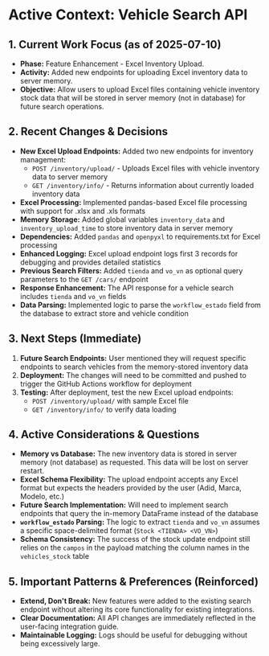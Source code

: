 # Active Context: Vehicle Search API

## 1. Current Work Focus (as of 2025-07-10)

-   **Phase:** Feature Enhancement - Excel Inventory Upload.
-   **Activity:** Added new endpoints for uploading Excel inventory data to server memory.
-   **Objective:** Allow users to upload Excel files containing vehicle inventory stock data that will be stored in server memory (not in database) for future search operations.

## 2. Recent Changes & Decisions

-   **New Excel Upload Endpoints:** Added two new endpoints for inventory management:
    -   `POST /inventory/upload/` - Uploads Excel files with vehicle inventory data to server memory
    -   `GET /inventory/info/` - Returns information about currently loaded inventory data
-   **Excel Processing:** Implemented pandas-based Excel file processing with support for .xlsx and .xls formats
-   **Memory Storage:** Added global variables `inventory_data` and `inventory_upload_time` to store inventory data in server memory
-   **Dependencies:** Added `pandas` and `openpyxl` to requirements.txt for Excel processing
-   **Enhanced Logging:** Excel upload endpoint logs first 3 records for debugging and provides detailed statistics
-   **Previous Search Filters:** Added `tienda` and `vo_vn` as optional query parameters to the `GET /cars/` endpoint
-   **Response Enhancement:** The API response for a vehicle search includes `tienda` and `vo_vn` fields
-   **Data Parsing:** Implemented logic to parse the `workflow_estado` field from the database to extract store and vehicle condition

## 3. Next Steps (Immediate)

1.  **Future Search Endpoints:** User mentioned they will request specific endpoints to search vehicles from the memory-stored inventory data
2.  **Deployment:** The changes will need to be committed and pushed to trigger the GitHub Actions workflow for deployment
3.  **Testing:** After deployment, test the new Excel upload endpoints:
    -   `POST /inventory/upload/` with sample Excel file
    -   `GET /inventory/info/` to verify data loading

## 4. Active Considerations & Questions

-   **Memory vs Database:** The new inventory data is stored in server memory (not database) as requested. This data will be lost on server restart.
-   **Excel Schema Flexibility:** The upload endpoint accepts any Excel format but expects the headers provided by the user (Adid, Marca, Modelo, etc.)
-   **Future Search Implementation:** Will need to implement search endpoints that query the in-memory DataFrame instead of the database
-   **`workflow_estado` Parsing:** The logic to extract `tienda` and `vo_vn` assumes a specific space-delimited format (`Stock <TIENDA> <VO_VN>`)
-   **Schema Consistency:** The success of the stock update endpoint still relies on the `campos` in the payload matching the column names in the `vehicles_stock` table

## 5. Important Patterns & Preferences (Reinforced)

-   **Extend, Don't Break:** New features were added to the existing search endpoint without altering its core functionality for existing integrations.
-   **Clear Documentation:** All API changes are immediately reflected in the user-facing integration guide.
-   **Maintainable Logging:** Logs should be useful for debugging without being excessively large.
